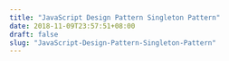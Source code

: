 ```yaml
---
title: "JavaScript Design Pattern Singleton Pattern"
date: 2018-11-09T23:57:51+08:00
draft: false
slug: "JavaScript-Design-Pattern-Singleton-Pattern"
---
```

